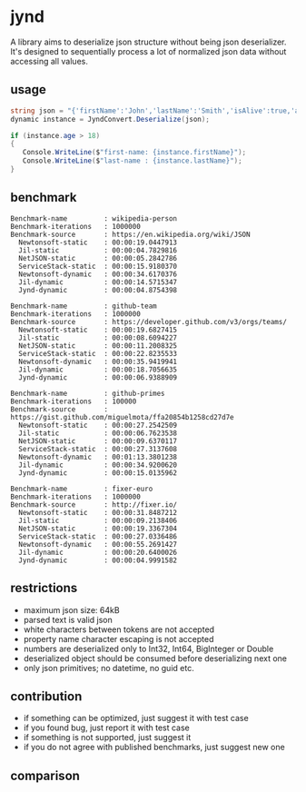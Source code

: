 # jynd

A library aims to deserialize json structure without being json deserializer.
It's designed to sequentially process a lot of normalized json data without accessing all values.

## usage

```` csharp
string json = "{'firstName':'John','lastName':'Smith','isAlive':true,'age':25}".Replace('\'', '\"');
dynamic instance = JyndConvert.Deserialize(json);

if (instance.age > 18)
{
   Console.WriteLine($"first-name: {instance.firstName}");
   Console.WriteLine($"last-name : {instance.lastName}");
}
````

## benchmark

```` text
Benchmark-name         : wikipedia-person
Benchmark-iterations   : 1000000
Benchmark-source       : https://en.wikipedia.org/wiki/JSON
  Newtonsoft-static    : 00:00:19.0447913
  Jil-static           : 00:00:04.7829816
  NetJSON-static       : 00:00:05.2842786
  ServiceStack-static  : 00:00:15.9180370
  Newtonsoft-dynamic   : 00:00:34.6170376
  Jil-dynamic          : 00:00:14.5715347
  Jynd-dynamic         : 00:00:04.8754398

Benchmark-name         : github-team
Benchmark-iterations   : 1000000
Benchmark-source       : https://developer.github.com/v3/orgs/teams/
  Newtonsoft-static    : 00:00:19.6827415
  Jil-static           : 00:00:08.6094227
  NetJSON-static       : 00:00:11.2008325
  ServiceStack-static  : 00:00:22.8235533
  Newtonsoft-dynamic   : 00:00:35.9419941
  Jil-dynamic          : 00:00:18.7056635
  Jynd-dynamic         : 00:00:06.9388909

Benchmark-name         : github-primes
Benchmark-iterations   : 100000
Benchmark-source       : https://gist.github.com/miguelmota/ffa20854b1258cd27d7e
  Newtonsoft-static    : 00:00:27.2542509
  Jil-static           : 00:00:06.7623538
  NetJSON-static       : 00:00:09.6370117
  ServiceStack-static  : 00:00:27.3137608
  Newtonsoft-dynamic   : 00:01:13.3801238
  Jil-dynamic          : 00:00:34.9200620
  Jynd-dynamic         : 00:00:15.0135962

Benchmark-name         : fixer-euro
Benchmark-iterations   : 1000000
Benchmark-source       : http://fixer.io/
  Newtonsoft-static    : 00:00:31.8487212
  Jil-static           : 00:00:09.2138406
  NetJSON-static       : 00:00:19.3367304
  ServiceStack-static  : 00:00:27.0336486
  Newtonsoft-dynamic   : 00:00:55.2691427
  Jil-dynamic          : 00:00:20.6400026
  Jynd-dynamic         : 00:00:04.9991582
````

## restrictions

* maximum json size: 64kB
* parsed text is valid json
* white characters between tokens are not accepted
* property name character escaping is not accepted
* numbers are deserialized only to Int32, Int64, BigInteger or Double
* deserialized object should be consumed before deserializing next one
* only json primitives; no datetime, no guid etc.

## contribution

* if something can be optimized, just suggest it with test case
* if you found bug, just report it with test case
* if something is not supported, just suggest it
* if you do not agree with published benchmarks, just suggest new one

## comparison

